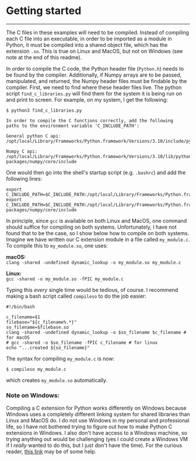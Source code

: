 # Getting started
---

The C files in these examples will need to be compiled.  Instead of compiling each C file into an executable, in order to be imported as a module in Python, it must be compiled into a shared object file, which has the extension `.so`.  This is true on Linux and MacOS, but not on Windows (see note at the end of this readme).

In order to compile the C code, the Python header file (`Python.h`) needs to be found by the compiler.  Additionally, if Numpy arrays are to be passed, manipulated, and returned, the Numpy header files must be findable by the compiler.  First, we need to find where these header files live.  The python script `find_c_libraries.py` will find them for the system it is being run on and print to screen.  For example, on my system, I get the following:

```
$ python3 find_c_libraries.py

In order to compile the C functions correctly, add the following
paths to the environment variable 'C_INCLUDE_PATH':

General python C api:
/opt/local/Library/Frameworks/Python.framework/Versions/3.10/include/python3.10

Numpy C api:
/opt/local/Library/Frameworks/Python.framework/Versions/3.10/lib/python3.10/site-packages/numpy/core/include
```

One would then go into the shell's startup script (e.g. `.bashrc`) and add the following lines:
```
export C_INCLUDE_PATH=$C_INCLUDE_PATH:/opt/local/Library/Frameworks/Python.framework/Versions/3.10/include/python3.10
export C_INCLUDE_PATH=$C_INCLUDE_PATH:/opt/local/Library/Frameworks/Python.framework/Versions/3.10/lib/python3.10/site-packages/numpy/core/include
```

In principle, since `gcc` is available on both Linux and MacOS, one command should suffice for compiling on both systems.  Unfortunately, I have not found that to be the case, so I show below how to compile on both systems.  Imagine we have written our C extension module in a file called `my_module.c`.  To compile this to `my_module.so`, one uses:

**macOS:**<br>
```clang -shared -undefined dynamic_lookup -o my_module.so my_module.c```

**Linux:**<br>
```gcc -shared -o my_module.so -fPIC my_module.c```

Typing this *every* single time would be tedious, of course.  I recommend making a bash script called `compileso` to do the job easier:

```
#!/bin/bash

c_filename=$1
filebase="${c_filename%.*}"
so_filename=$filebase.so
clang -shared -undefined dynamic_lookup -o $so_filename $c_filename # for macOS
# gcc -shared -o $so_filename -fPIC c_filename # for linux
echo "...created ${so_filename}"
```
The syntax for compiling `my_module.c` is now:

```$ compileso my_module.c```

which creates `my_module.so` automatically.

### Note on Windows:
Compiling a C extension for Python works differently on Windows because Windows uses a completely different linking system for shared libraries than Linux and MacOS do.  I do not use Windows in my personal and professional life, so I have not bothered trying to figure out how to make Python C extensions in Windows.  I also don't have access to a Windows machine, so trying anything out would be challenging (yes I could create a Windows VM if I *really* wanted to do this, but I just don't have the time).  For the curious reader, [this link](https://docs.python.org/3/extending/windows.html) may be of some help.
